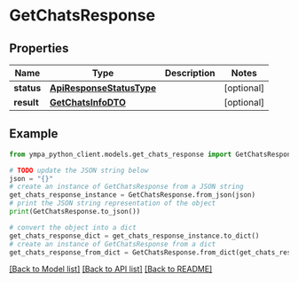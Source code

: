 # GetChatsResponse


## Properties

Name | Type | Description | Notes
------------ | ------------- | ------------- | -------------
**status** | [**ApiResponseStatusType**](ApiResponseStatusType.md) |  | [optional] 
**result** | [**GetChatsInfoDTO**](GetChatsInfoDTO.md) |  | [optional] 

## Example

```python
from ympa_python_client.models.get_chats_response import GetChatsResponse

# TODO update the JSON string below
json = "{}"
# create an instance of GetChatsResponse from a JSON string
get_chats_response_instance = GetChatsResponse.from_json(json)
# print the JSON string representation of the object
print(GetChatsResponse.to_json())

# convert the object into a dict
get_chats_response_dict = get_chats_response_instance.to_dict()
# create an instance of GetChatsResponse from a dict
get_chats_response_from_dict = GetChatsResponse.from_dict(get_chats_response_dict)
```
[[Back to Model list]](../README.md#documentation-for-models) [[Back to API list]](../README.md#documentation-for-api-endpoints) [[Back to README]](../README.md)


